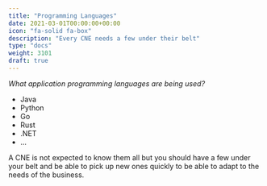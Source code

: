 ```yaml
---
title: "Programming Languages"
date: 2021-03-01T00:00:00+00:00
icon: "fa-solid fa-box"
description: "Every CNE needs a few under their belt"
type: "docs"
weight: 3101
draft: true
---
```


_What application programming languages are being used?_

- Java
- Python
- Go
- Rust
- .NET
- ...

A CNE is not expected to know them all but you should have a few under your belt and be able to pick up new ones quickly to be able to adapt to the needs of the business.
